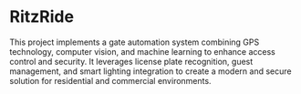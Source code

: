 # RitzRide
This project implements a gate automation system combining GPS technology, computer vision, and machine learning to enhance access control and security. It leverages license plate recognition, guest management, and smart lighting integration to create a modern and secure solution for residential and commercial environments.
